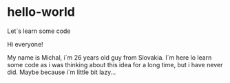 # hello-world
Let´s learn some code

Hi everyone!

My name is Michal, i´m 26 years old guy from Slovakia. I´m here lo learn some code as i was thinking about this idea for a long time, but i have never did. Maybe because i´m little bit lazy...
